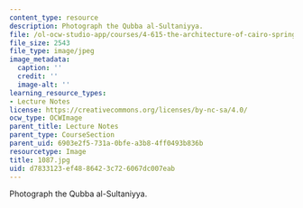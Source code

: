 ```yaml
---
content_type: resource
description: Photograph the Qubba al-Sultaniyya.
file: /ol-ocw-studio-app/courses/4-615-the-architecture-of-cairo-spring-2002/d7833123ef4886423c726067dc007eab_1087.jpg
file_size: 2543
file_type: image/jpeg
image_metadata:
  caption: ''
  credit: ''
  image-alt: ''
learning_resource_types:
- Lecture Notes
license: https://creativecommons.org/licenses/by-nc-sa/4.0/
ocw_type: OCWImage
parent_title: Lecture Notes
parent_type: CourseSection
parent_uid: 6903e2f5-731a-0bfe-a3b8-4ff0493b836b
resourcetype: Image
title: 1087.jpg
uid: d7833123-ef48-8642-3c72-6067dc007eab
---
```

Photograph the Qubba al-Sultaniyya.